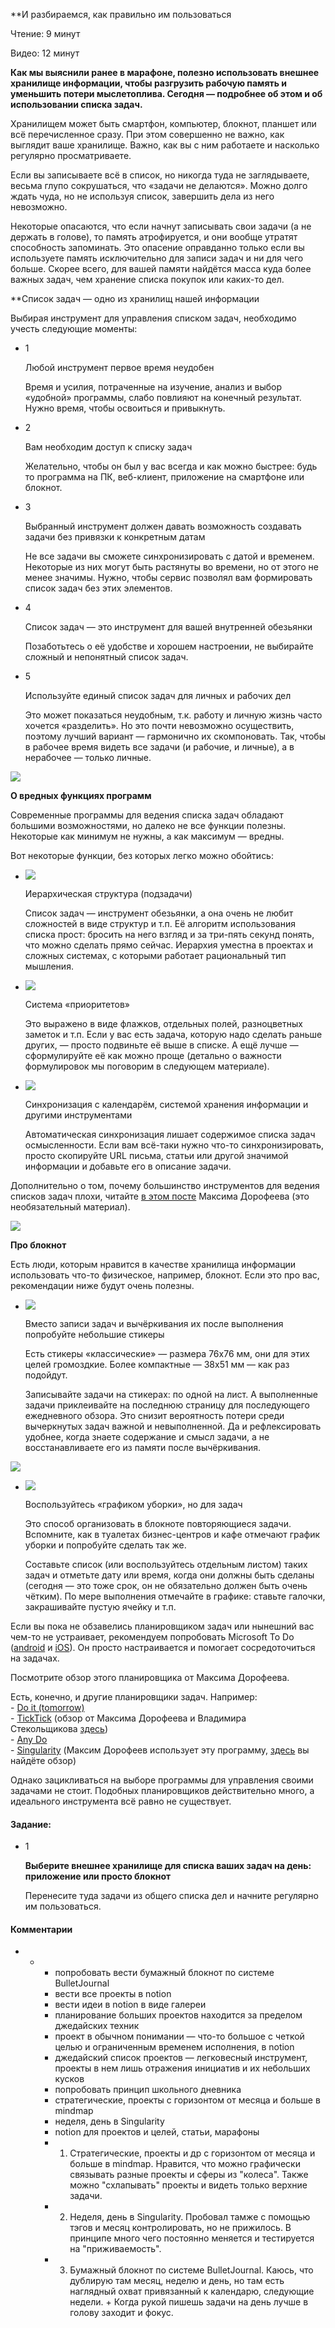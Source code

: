 **И разбираемся, как правильно им пользоваться  

Чтение: 9 минут

Видео: 12 минут

**Как мы выяснили ранее в марафоне, полезно использовать внешнее хранилище информации, чтобы разгрузить рабочую память и уменьшить потери мыслетоплива. Сегодня — подробнее об этом и об использовании списка задач.**  

Хранилищем может быть смартфон, компьютер, блокнот, планшет или всё перечисленное сразу. При этом совершенно не важно, как выглядит ваше хранилище. Важно, как вы с ним работаете и насколько регулярно просматриваете.  
  
Если вы записываете всё в список, но никогда туда не заглядываете, весьма глупо сокрушаться, что «задачи не делаются». Можно долго ждать чуда, но не используя список, завершить дела из него невозможно.  
  
Некоторые опасаются, что если начнут записывать свои задачи (а не держать в голове), то память атрофируется, и они вообще утратят способность запоминать. Это опасение оправданно только если вы используете память исключительно для записи задач и ни для чего больше. Скорее всего, для вашей памяти найдётся масса куда более важных задач, чем хранение списка покупок или каких-то дел.  

**Список задач — одно из хранилищ нашей информации

Выбирая инструмент для управления списком задач, необходимо учесть следующие моменты:  

- 1
    
    Любой инструмент первое время неудобен
    
    Время и усилия, потраченные на изучение, анализ и выбор «удобной» программы, слабо повлияют на конечный результат. Нужно время, чтобы освоиться и привыкнуть.
    
- 2
    
    Вам необходим доступ к списку задач
    
    Желательно, чтобы он был у вас всегда и как можно быстрее: будь то программа на ПК, веб-клиент, приложение на смартфоне или блокнот.
    
- 3
    
    Выбранный инструмент должен давать возможность создавать задачи без привязки к конкретным датам
    
    Не все задачи вы сможете синхронизировать с датой и временем. Некоторые из них могут быть растянуты во времени, но от этого не менее значимы. Нужно, чтобы сервис позволял вам формировать список задач без этих элементов.
    
- 4
    
    Список задач — это инструмент для вашей внутренней обезьянки  
    
    Позаботьтесь о её удобстве и хорошем настроении, не выбирайте сложный и непонятный список задач.
    
- 5
    
    Используйте единый список задач для личных и рабочих дел
    
    Это может показаться неудобным, т.к. работу и личную жизнь часто хочется «разделить». Но это почти невозможно осуществить, поэтому лучший вариант — гармонично их скомпоновать. Так, чтобы в рабочее время видеть все задачи (и рабочие, и личные), а в нерабочее — только личные.
    

![](https://static.tildacdn.com/tild3166-3362-4333-a133-396337363265/___.png)

**О вредных функциях программ**  

Современные программы для ведения списка задач обладают большими возможностями, но далеко не все функции полезны. Некоторые как минимум не нужны, а как максимум — вредны.  
  
Вот некоторые функции, без которых легко можно обойтись:  

- ![](https://static.tildacdn.com/tild6461-6364-4561-b636-316566313063/Group_2844.png)
    
    Иерархическая структура (подзадачи)
    
    Список задач — инструмент обезьянки, а она очень не любит сложностей в виде структур и т.п. Её алгоритм использования списка прост: бросить на него взгляд и за три-пять секунд понять, что можно сделать прямо сейчас. Иерархия уместна в проектах и сложных системах, с которыми работает рациональный тип мышления.
    
- ![](https://static.tildacdn.com/tild3731-3239-4336-b662-326131386138/Group_2844.png)
    
    Система «приоритетов»
    
    Это выражено в виде флажков, отдельных полей, разноцветных заметок и т.п. Если у вас есть задача, которую надо сделать раньше других, — просто подвиньте её выше в списке. А ещё лучше — сформулируйте её как можно проще (детально о важности формулировок мы поговорим в следующем материале).
    
- ![](https://static.tildacdn.com/tild3730-3632-4130-b239-393830316430/Group_2844.png)
    
    Синхронизация с календарём, системой хранения информации и другими инструментами
    
    Автоматическая синхронизация лишает содержимое списка задач осмысленности. Если вам всё-таки нужно что-то синхронизировать, просто скопируйте URL письма, статьи или другой значимой информации и добавьте его в описание задачи.
    

Дополнительно о том, почему большинство инструментов для ведения списков задач плохи, читайте [в этом посте](https://cartmendum.livejournal.com/155131.html) Максима Дорофеева (это необязательный материал).

![](https://static.tildacdn.com/tild6538-6239-4862-a166-366334643364/06_-____.png)

**Про блокнот**  

Есть люди, которым нравится в качестве хранилища информации использовать что-то физическое, например, блокнот. Если это про вас, рекомендации ниже будут очень полезны.  

- ![](https://static.tildacdn.com/tild6461-6364-4561-b636-316566313063/Group_2844.png)
    
    Вместо записи задач и вычёркивания их после выполнения попробуйте небольшие стикеры
    
    Есть стикеры «классические» — размера 76х76 мм, они для этих целей громоздкие. Более компактные — 38х51 мм — как раз подойдут.  
      
    Записывайте задачи на стикерах: по одной на лист. А выполненные задачи приклеивайте на последнюю страницу для последующего ежедневного обзора. Это снизит вероятность потери среди вычеркнутых задач важной и невыполненной. Да и рефлексировать удобнее, когда знаете содержание и смысл задачи, а не восстанавливаете его из памяти после вычёркивания.
    

![](https://static.tildacdn.com/tild3965-6236-4665-a162-616634386565/noroot.png)

- ![](https://static.tildacdn.com/tild3730-3632-4130-b239-393830316430/Group_2844.png)
    
    Воспользуйтесь «графиком уборки», но для задач
    
    Это способ организовать в блокноте повторяющиеся задачи. Вспомните, как в туалетах бизнес-центров и кафе отмечают график уборки и попробуйте сделать так же.  
      
    Составьте список (или воспользуйтесь отдельным листом) таких задач и отметьте дату или время, когда они должны быть сделаны (сегодня — это тоже срок, он не обязательно должен быть очень чётким). По мере выполнения отмечайте в графике: ставьте галочки, закрашивайте пустую ячейку и т.п.
    

Если вы пока не обзавелись планировщиком задач или нынешний вас чем-то не устраивает, рекомендуем попробовать Microsoft To Do ([android](https://play.google.com/store/apps/details?id=com.microsoft.todos) и [iOS](https://apps.apple.com/app/id1212616790?mt=8)). Он просто настраивается и помогает сосредоточиться на задачах.  
  
Посмотрите обзор этого планировщика от Максима Дорофеева.

Есть, конечно, и другие планировщики задач. Например:  
- [Do it (tomorrow)](https://www.tomorrow.do/)  
- [TickTick](https://ticktick.com/) (обзор от Максима Дорофеева и Владимира Стекольщикова [здесь](https://www.youtube.com/watch?v=YmoSsTsDDiQ))  
- [Any Do](https://www.any.do/)  
- [Singularity](https://singularity-app.com/) (Максим Дорофеев использует эту программу, [здесь](https://youtu.be/HcREd8_MCxY) вы найдёте обзор)  
  
Однако зацикливаться на выборе программы для управления своими задачами не стоит. Подобных планировщиков действительно много, а идеального инструмента всё равно не существует.  

#### Задание:

- 1
    
    **Выберите внешнее хранилище для списка ваших задач на день: приложение или просто блокнот**  
    
    Перенесите туда задачи из общего списка дел и начните регулярно им пользоваться.


#### Комментарии
- -
	- попробовать вести бумажный блокнот по системе BulletJournal
	- вести все проекты в notion
	- вести идеи в notion в виде галереи
	- планирование больших проектов находится за пределом джедайских техник
	- проект в обычном понимании — что-то большое с четкой целью и ограниченным временем исполнения, в notion
	- джедайский список проектов — легковесный инструмент, проекты в нем лишь отражения инициатив и их небольших кусков
	- попробовать принцип школьного дневника
	- стратегические, проекты с горизонтом от месяца и больше в mindmap
	- неделя, день в Singularity
	- notion для проектов и целей, статьи, марафоны
	- 1. Стратегические, проекты и др с горизонтом от месяца и больше в mindmap. Нравится, что можно графически связывать разные проекты и сферы из "колеса". Также можно "схлапывать" проекты и видеть только верхние задачи.
	- 2. Неделя, день в Singularity. Пробовал тамже с помощью тэгов и месяц контролировать, но не прижилось. В принципе много чего постоянно меняется и тестируется на "приживаемость".
	- 3. Бумажный блокнот по системе BulletJournal. Каюсь, что дублирую там месяц, неделю и день, но там есть наглядный охват привязанный к календарю, следующие недели. + Когда рукой пишешь задачи на день лучше в голову заходит и фокус.